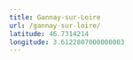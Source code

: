 ```yaml
---
title: Gannay-sur-Loire
url: /gannay-sur-loire/
latitude: 46.7314214
longitude: 3.6122807000000003
---
```

